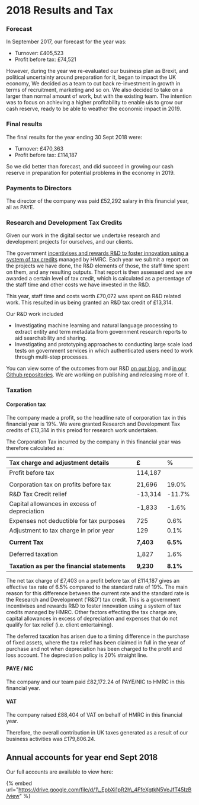 # 2018 Results and Tax

### Forecast

In September 2017, our forecast for the year was:

* Turnover: £405,523
* Profit before tax: £74,521

However, during the year we re-evaluated our business plan as Brexit, and political uncertainty around preparation for it, began to impact the UK economy, We decided as a team to cut back re-investment in growth in terms of recruitment, marketing and so on. We also decided to take on a larger than normal amount of work, but with the existing team. The intention was to focus on achieving a higher profitability to enable uis to grow our cash reserve, ready to be able to weather the economic impact in 2019.

### Final results

The final results for the year ending 30 Sept 2018 were:

* Turnover: £470,363
* Profit before tax: £114,187

So we did better than forecast, and did succeed in growing our cash reserve in preparation for potential problems in the economy in 2019.

### Payments to Directors

The director of the company was paid £52,292 salary in this financial year, all as PAYE.

### Research and Development Tax Credits

Given our work in the digital sector we undertake research and development projects for ourselves, and our clients. 

The government [incentivises and rewards R&D to foster innovation using a system of tax credits](https://www.gov.uk/guidance/corporation-tax-research-and-development-tax-relief-for-small-and-medium-sized-enterprises) managed by HMRC. Each year we submit a report on the projects we have done, the R&D elements of those, the staff time spent on them, and any resulting outputs. That report is then assessed and we are awarded a certain level of tax credit, which is calculated as a percentage of the staff time and other costs we have invested in the R&D.

This year, staff time and costs worth £70,072 was spent on R&D related work. This resulted in us being granted an R&D tax credit of £13,314.

Our R&D work included

* Investigating machine learning and natural language processing to extract entity and term metadata from government research reports to aid searchability and sharing.
* Investigating and prototyping approaches to conducting large scale load tests on government services in which authenticated users need to work through multi-step processes.

You can view some of the outcomes from our R&D [on our blog](https://blog.weareconvivio.com), and [in our Github repositories](https://github.com/ConvivioTeam). We are working on publishing and releasing more of it.

### Taxation

#### Corporation tax

The company made a profit, so the headline rate of corporation tax in this financial year is 19%. We were granted Research and Development Tax credits of £13,314 in this preiod for research work undertaken.

The Corporation Tax incurred by the company in this financial year was therefore calculated as:

| Tax charge and adjustment details | £ | % |
| :--- | :--- | :--- |
| Profit before tax | 114,187 |  |
|  |  |  |
| Corporation tax on profits before tax | 21,696 | 19.0% |
| R&D Tax Credit relief | -13,314 | -11.7% |
| Capital allowances in excess of depreciation | -1,833 | -1.6% |
| Expenses not deductible for tax purposes | 725 | 0.6% |
| Adjustment to tax charge in prior year | 129 | 0.1% |
|  |  |  |
| **Current Tax** | **7,403** | **6.5%** |
|  |  |  |
| Deferred taxation | 1,827 | 1.6% |
|  |  |  |
| **Taxation as per the financial statements** | **9,230** | **8.1%** |

The net tax charge of £7,403 on a profit before tax of £114,187 gives an effective tax rate of 6.5% compared to the standard rate of 19%. The main reason for this difference between the current rate and the standard rate is the Research and Development \('R&D'\) tax credit. This is a government incentivises and rewards R&D to foster innovation using a system of tax credits managed by HMRC. Other factors effecting the tax charge are, capital allowances in excess of depreciation and expenses that do not qualify for tax relief \(i.e. client entertaining\).

The deferred taxation has arisen due to a timing difference in the purchase of fixed assets, where the tax relief has been claimed in full in the year of purchase and not when depreciation has been charged to the profit and loss account. The depreciation policy is 20% straight line.

#### PAYE / NIC

The company and our team paid £82,172.24 of PAYE/NIC to HMRC in this financial year.

#### VAT

The company raised £88,404 of VAT on behalf of HMRC in this financial year.



Therefore, the overall contribution in UK taxes generated as a result of our business activities was £179,806.24.

## Annual accounts for year end Sept 2018

Our full accounts are available to view here:

{% embed url="https://drive.google.com/file/d/1\_EpbXi1pR2h\_4FfeXgtkN5VeJfT45IzB/view" %}

### 


